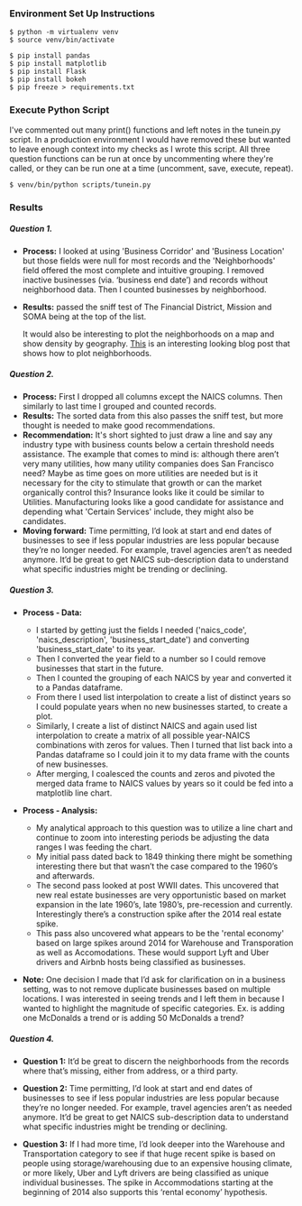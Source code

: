### Environment Set Up Instructions
```
$ python -m virtualenv venv
$ source venv/bin/activate

$ pip install pandas
$ pip install matplotlib
$ pip install Flask
$ pip install bokeh
$ pip freeze > requirements.txt
```
### Execute Python Script
I've commented out many print() functions and left notes in the tunein.py script. In a production environment I would have removed these but wanted to leave enough context into my checks as I wrote this script. All three question functions can be run at once by uncommenting where they're called, or they can be run one at a time (uncomment, save, execute, repeat).

```
$ venv/bin/python scripts/tunein.py
```
### Results
##### Question 1.
- **Process:**  I looked at using 'Business Corridor' and 'Business Location' but those fields were null for most records and the 'Neighborhoods' field offered the most complete and intuitive grouping. I removed inactive businesses (via. ‘business end date’) and records without neighborhood data. Then I counted businesses by neighborhood.
- **Results:** passed the sniff test of The Financial District, Mission and SOMA being at the top of the list.

  It would also be interesting to plot the neighborhoods on a map and show density by geography. [This](http://gradientdissent.com/blog/analyzing-2-months-of-real-crime-data-from-san-francisco-and-seattle.html) is an interesting looking blog post that shows how to plot neighborhoods.



##### Question 2.
- **Process:** First I dropped all columns except the NAICS columns.  Then similarly to last time I grouped and counted records.
- **Results:** The sorted data from this also passes the sniff test, but more thought is needed to make good recommendations.
- **Recommendation:** It's short sighted to just draw a line and say any industry type with business counts below a certain threshold needs assistance. The example that comes to mind is:  although there aren’t very many utilities, how many utility companies does San Francisco need? Maybe as time goes on more utilities are needed but is it necessary for the city to stimulate that growth or can the market organically control this? Insurance looks like it could be similar to Utilities. Manufacturing looks like a good candidate for assistance and depending what 'Certain Services' include, they might also be candidates.
- **Moving forward:**  Time permitting, I’d look at start and end dates of businesses to see if less popular industries are less popular because they’re no longer needed.  For example, travel agencies aren’t as needed anymore. It’d be great to get NAICS sub-description data to understand what specific industries might be trending or declining.

##### Question 3.
- **Process - Data:**

  - I started by getting just the fields I needed ('naics\_code', 'naics\_description', 'business\_start\_date') and converting 'business\_start\_date' to its year.
  - Then I converted the year field to a number so I could remove businesses that start in the future.
  - Then I counted the grouping of each NAICS by year and converted it to a Pandas dataframe.
  - From there I used list interpolation to create a list of distinct years so I could populate years when no new businesses started, to create a plot.
  - Similarly, I create a list of distinct NAICS and again used list interpolation to create a matrix of all possible year-NAICS combinations with zeros for values. Then I turned that list  back into a Pandas dataframe so I could join it to my data frame with the counts of new businesses.
  - After merging, I coalesced the counts and zeros and pivoted the merged data frame to NAICS values by years so it could be fed into a matplotlib line chart.

- **Process - Analysis:**
  - My analytical approach to this question was to utilize a line chart and continue to zoom into interesting periods be adjusting the data ranges I was feeding the chart.
  - My initial pass dated back to 1849 thinking there might be something interesting there but that wasn’t the case compared to the 1960’s and afterwards.
  - The second pass looked at post WWII dates.  This uncovered that new real estate businesses are very opportunistic based on market expansion in the late 1960’s, late 1980’s, pre-recession and currently. Interestingly there’s a construction spike after the 2014 real estate spike.
  - This pass also uncovered what appears to be the 'rental economy' based on large spikes around 2014 for Warehouse and Transporation as well as Accomodations. These would support Lyft and Uber drivers and Airbnb hosts being classified as businesses.

- **Note:** One decision I made that I’d ask for clarification on in a business setting, was to not remove duplicate businesses based on multiple locations. I was interested in seeing trends and I left them in because I wanted to highlight the magnitude of specific categories.  Ex. is adding one McDonalds a trend or is adding 50 McDonalds a trend?

##### Question 4.
- **Question 1:**  It’d be great to discern the neighborhoods from the records where that’s missing, either from address, or a third party.

- **Question 2:**  Time permitting, I’d look at start and end dates of businesses to see if less popular industries are less popular because they’re no longer needed.  For example, travel agencies aren’t as needed anymore. It’d be great to get NAICS sub-description data to understand what specific industries might be trending or declining.

- **Question 3:** If I had more time, I’d look deeper into the Warehouse and Transportation category to see if that huge recent spike is based on people using storage/warehousing due to an expensive housing climate, or more likely, Uber and Lyft drivers are being classified as unique individual businesses. The spike in Accommodations starting at the beginning of 2014 also supports this ‘rental economy’ hypothesis.
